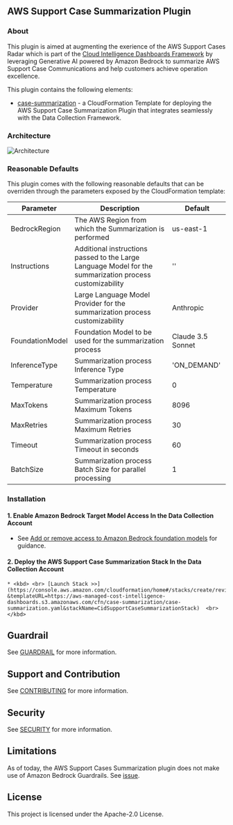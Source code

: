 ## AWS Support Case Summarization Plugin

### About

This plugin is aimed at augmenting the exerience of the AWS Support Cases Radar which is part of the [Cloud Intelligence Dashboards Framework](https://docs.aws.amazon.com/guidance/latest/cloud-intelligence-dashboards) by leveraging Generative AI powered by Amazon Bedrock to summarize AWS Support Case Communications and help customers achieve operation excellence.

This plugin contains the following elements:
* [case-summarization](README.md) - a CloudFormation Template for deploying the AWS Support Case Summarization Plugin that integrates seamlessly with the Data Collection Framework.

### Architecture

![Architecture](/plugins/support-case-summarization/images/archi.png)

### Reasonable Defaults

This plugin comes with the following reasonable defaults that can be overriden through the parameters exposed by the CloudFormation template:

| Parameter | Description | Default |
| --- | --- | --- |
| BedrockRegion | The AWS Region from which the Summarization is performed | us-east-1 |
| Instructions | Additional instructions passed to the Large Language Model for the summarization process customizability | '' |
| Provider | Large Language Model Provider for the summarization process customizability | Anthropic |
| FoundationModel | Foundation Model to be used for the summarization process | Claude 3.5 Sonnet |
| InferenceType | Summarization process Inference Type | 'ON_DEMAND' |
| Temperature | Summarization process Temperature | 0 |
| MaxTokens | Summarization process Maximum Tokens | 8096 |
| MaxRetries | Summarization process Maximum Retries | 30 |
| Timeout | Summarization process Timeout in seconds | 60 |
| BatchSize | Summarization process Batch Size for parallel processing | 1 |

### Installation

#### 1. Enable Amazon Bedrock Target Model Access In the Data Collection Account

- See [Add or remove access to Amazon Bedrock foundation models](https://docs.aws.amazon.com/bedrock/latest/userguide/model-access-modify.html) for guidance.

#### 2. Deploy the AWS Support Case Summarization Stack In the Data Collection Account

    * <kbd> <br> [Launch Stack >>](https://console.aws.amazon.com/cloudformation/home#/stacks/create/review?&templateURL=https://aws-managed-cost-intelligence-dashboards.s3.amazonaws.com/cfn/case-summarization/case-summarization.yaml&stackName=CidSupportCaseSummarizationStack)  <br> </kbd>


## Guardrail

See [GUARDRAIL](GUARDRAIL.md) for more information.


## Support and Contribution

See [CONTRIBUTING](CONTRIBUTING.md) for more information.

## Security

See [SECURITY](SECURITY.md) for more information.

## Limitations

As of today, the AWS Support Cases Summarization plugin does not make use of Amazon Bedrock Guardrails. See [issue](https://github.com/run-llama/llama_index/issues/17217).

## License

This project is licensed under the Apache-2.0 License.
